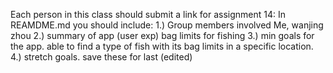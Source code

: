
Each person in this class should submit a link for assignment 14:
In  REAMDME.md you should include:
1.) Group members involved        Me, wanjing zhou
2.) summary of app (user exp)     bag limits for fishing
3.) min goals for the app.       able to find a type of fish with its bag limits in a specific location.
4.) stretch goals. save these for last (edited) 
